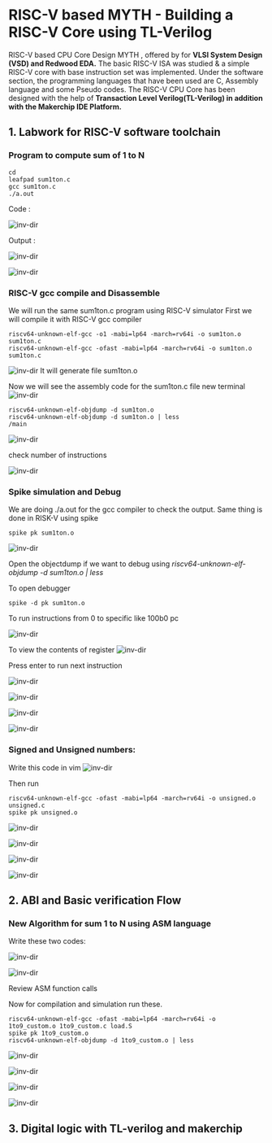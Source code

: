 
# RISC-V based MYTH  - Building a RISC-V Core using TL-Verilog
RISC-V based CPU Core Design MYTH , offered by for **VLSI System Design (VSD) and Redwood EDA.**
The basic RISC-V ISA was studied & a simple RISC-V core with base instruction set was implemented. Under the software section, the programming languages that have been used are C, Assembly language and some Pseudo codes. The RISC-V CPU Core has been designed with the help of **Transaction Level Verilog(TL-Verilog) in addition with the Makerchip IDE Platform.**

## 1. Labwork for RISC-V software toolchain

### Program to compute sum of 1 to N
```
cd
leafpad sum1ton.c
gcc sum1ton.c
./a.out
```
Code :

![inv-dir](Day1/c1.png)

Output :

![inv-dir](Day1/c2.png)

![inv-dir](Day1/c3.png)

### RISC-V gcc compile and Disassemble
We will run the same sum1ton.c program using RISC-V simulator
First we will compile it with RISC-V gcc compiler

```
riscv64-unknown-elf-gcc -o1 -mabi=lp64 -march=rv64i -o sum1ton.o sum1ton.c
riscv64-unknown-elf-gcc -ofast -mabi=lp64 -march=rv64i -o sum1ton.o sum1ton.c
```
![inv-dir](Day1/o1.png)
It will generate file sum1ton.o

Now we will see the assembly code for the sum1ton.c file
new terminal
![inv-dir](Day1/o2.png)
```
riscv64-unknown-elf-objdump -d sum1ton.o
riscv64-unknown-elf-objdump -d sum1ton.o | less
/main
```
![inv-dir](Day1/o3.png)

check number of instructions

![inv-dir](Day1/o4.png)

### Spike simulation and Debug

We are doing ./a.out for the gcc compiler to check the output.
Same thing is done in RISK-V using spike
```
spike pk sum1ton.o
```
![inv-dir](Day1/s1.png)

Open the objectdump if we want to debug using *riscv64-unknown-elf-objdump -d sum1ton.o | less*

To open debugger
```
spike -d pk sum1ton.o
```
To run instructions from 0 to specific like 100b0 pc

![inv-dir](Day1/s2.png)

To view the contents of register
![inv-dir](Day1/s3.png)

Press enter to run next instruction

![inv-dir](Day1/s4.png)

![inv-dir](Day1/s5.png)

![inv-dir](Day1/s6.png)

![inv-dir](Day1/s7.png)

### Signed and Unsigned numbers:
Write this code in vim
 ![inv-dir](Day1/u1.png)
 
 Then run
 ```
 riscv64-unknown-elf-gcc -ofast -mabi=lp64 -march=rv64i -o unsigned.o unsigned.c
 spike pk unsigned.o
 ```
  ![inv-dir](Day1/u2.png)
  
  ![inv-dir](Day1/u3.png)
    
  ![inv-dir](Day1/u4.png)
  
  ![inv-dir](Day1/u5.png)

  ## 2. ABI and Basic verification Flow
  
 ### New Algorithm for sum 1 to N using ASM language
 
 Write these two codes:
 
 ![inv-dir](Day2/l1.png)
 
 ![inv-dir](Day2/l2.png)
 
 Review ASM function calls
 
 Now for compilation and simulation run these.
 
 ```
 riscv64-unknown-elf-gcc -ofast -mabi=lp64 -march=rv64i -o 1to9_custom.o 1to9_custom.c load.S
 spike pk 1to9_custom.o
 riscv64-unknown-elf-objdump -d 1to9_custom.o | less 
 ```
  ![inv-dir](Day2/l3.png)
  
  ![inv-dir](Day2/l4.png)
  
  ![inv-dir](Day2/l5.png)
  
  ![inv-dir](Day2/l6.png)

## 3. Digital logic with TL-verilog and makerchip
   
